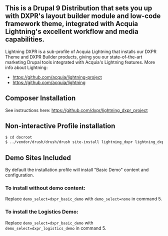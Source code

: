 ## This is a Drupal 9 Distribution that sets you up with DXPR's layout builder module and low-code framework theme, integrated with Acquia Lightning's excellent workflow and media capabilities.

Lightning DXPR is a sub-profile of Acquia Lightning that installs our DXPR Theme and DXPR Builder products, giving you our state-of-the-art marketing Drupal tools integrated with Acquia's Lightning features. More info about Lightning:   

- https://github.com/acquia/lightning-project
- https://github.com/acquia/lightning


## Composer Installation

See instructions here: https://github.com/dxpr/lightning_dxpr_project

## Non-interactive Profile installation

```bash
$ cd docroot
$ ../vendor/drush/drush/drush site-install lightning_dxpr lightning_dxpr_demo_select.demo_select=dxpr_basic_demo --db-url=mysql://MYSQL_USERNAME:MYSQL_PASSWORD@localhost:3306/EXAMPLE_DATABASE_NAME --account-pass=admin -y -v
```

## Demo Sites Included

By default the installation profile will install "Basic Demo" content and configuration.

### To install without demo content:

Replace `demo_select=dxpr_basic_demo` with `demo_select=none` in command 5.

### To install the Logistics Demo:

Replace `demo_select=dxpr_basic_demo` with `demo_select=dxpr_logistics_demo` in command 5.


